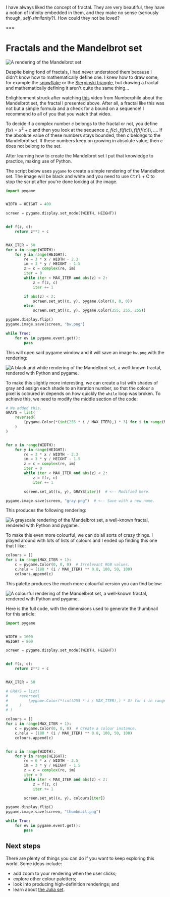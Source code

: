 I have always liked the concept of fractal. They are very beautiful, they have a notion of infinity embedded in them, and they make no sense (seriously though, _self-similarity_?). How could they not be loved?

===

# Fractals and the Mandelbrot set

![A rendering of the Mandelbrot set](./thumbnail.webp)

Despite being fond of fractals, I had never understood them because I didn't know how to mathematically define one.
I knew how to draw some, for example the [snowflake](https://en.wikipedia.org/wiki/Koch_snowflake) or the [Sierpinski triangle](https://en.wikipedia.org/wiki/Sierpinski_triangle), but drawing a fractal and mathematically defining it aren't quite the same thing...

Enlightenment struck after watching [this](https://www.youtube.com/watch?v=NGMRB4O922I) video from Numberphile about the Mandelbrot set, the fractal I presented above.
After all, a fractal like this was not but a simple formula and a check for a bound on a sequence!
I recommend to all of you that you watch that video.

To decide if a complex number $c$ belongs to the fractal or not, you define $f(x) = x^2 + c$ and then you look at the sequence $c, f(c), f(f(c)), f(f(f(c))), ...$.
If the absolute value of these numbers stays bounded, then $c$ belongs to the Mandelbrot set.
If these numbers keep on growing in absolute value, then $c$ does not belong to the set.

After learning how to create the Mandelbrot set I put that knowledge to practice, making use of Python.

The script below uses `pygame` to create a simple rendering of the Mandelbrot set.
The image will be black and white and you need to use <kbd>Ctrl</kbd> + </kbd>C</kbd> to stop the script after you're done looking at the image.

```py
import pygame


WIDTH = HEIGHT = 400

screen = pygame.display.set_mode((WIDTH, HEIGHT))


def f(z, c):
    return z**2 + c


MAX_ITER = 50
for x in range(WIDTH):
    for y in range(HEIGHT):
        re = 3 * x / WIDTH - 2.3
        im = 3 * y / HEIGHT - 1.5
        z = c = complex(re, im)
        iter = 0
        while iter < MAX_ITER and abs(z) < 2:
            z = f(z, c)
            iter += 1

        if abs(z) < 2:
            screen.set_at((x, y), pygame.Color(0, 0, 0))
        else:
            screen.set_at((x, y), pygame.Color(255, 255, 255))

pygame.display.flip()
pygame.image.save(screen, "bw.png")

while True:
    for ev in pygame.event.get():
        pass
```

This will open said pygame window and it will save an image `bw.png` with the rendering:

![A black and white rendering of the Mandelbrot set, a well-known fractal, rendered with Python and pygame.](_bw.webp "Black and white rendering of the Mandelbrot set.")


To make this slightly more interesting, we can create a list with shades of gray and assign each shade to an iteration number, so that the colour a pixel is coloured in depends on how quickly the `while` loop was broken.
To achieve this, we need to modify the middle section of the code:

```py
# We added this.
GRAYS = list(
    reversed(
        [pygame.Color(*(int(255 * i / MAX_ITER),) * 3) for i in range(MAX_ITER + 1)]
    )
)


for x in range(WIDTH):
    for y in range(HEIGHT):
        re = 3 * x / WIDTH - 2.3
        im = 3 * y / HEIGHT - 1.5
        z = c = complex(re, im)
        iter = 0
        while iter < MAX_ITER and abs(z) < 2:
            z = f(z, c)
            iter += 1

        screen.set_at((x, y), GRAYS[iter])  # <-- Modified here.

pygame.image.save(screen, "gray.png")  # <-- Save with a new name.
```

This produces the following rendering:

![A grayscale rendering of the Mandelbrot set, a well-known fractal, rendered with Python and pygame.](_gray.webp "A grayscale rendering of the Mandelbrot set.")


To make this even more colourful, we can do all sorts of crazy things.
I played around with lots of lists of colours and I ended up finding this one that I like:

```py
colours = []
for i in range(MAX_ITER + 1):
    c = pygame.Color(0, 0, 0)  # Irrelevant RGB values.
    c.hsla = (180 * (i / MAX_ITER) ** 0.8, 100, 50, 100)
    colours.append(c)
```

This palette produces the much more colourful version you can find below:

![A colourful rendering of the Mandelbrot set, a well-known fractal, rendered with Python and pygame.](_colours.webp "A colourful rendering of the Mandelbrot set.")

Here is the full code, with the dimensions used to generate the thumbnail for this article:

```py
import pygame


WIDTH = 1600
HEIGHT = 800

screen = pygame.display.set_mode((WIDTH, HEIGHT))


def f(z, c):
    return z**2 + c


MAX_ITER = 50

# GRAYS = list(
#     reversed(
#         [pygame.Color(*(int(255 * i / MAX_ITER),) * 3) for i in range(MAX_ITER + 1)]
#     )
# )

colours = []
for i in range(MAX_ITER + 1):
    c = pygame.Color(0, 0, 0)  # Create a colour instance.
    c.hsla = (180 * (i / MAX_ITER) ** 0.8, 100, 50, 100)
    colours.append(c)


for x in range(WIDTH):
    for y in range(HEIGHT):
        re = 6 * x / WIDTH - 3.5
        im = 3 * y / HEIGHT - 1.5
        z = c = complex(re, im)
        iter = 0
        while iter < MAX_ITER and abs(z) < 2:
            z = f(z, c)
            iter += 1

        screen.set_at((x, y), colours[iter])

pygame.display.flip()
pygame.image.save(screen, "thumbnail.png")

while True:
    for ev in pygame.event.get():
        pass
```


## Next steps

There are plenty of things you can do if you want to keep exploring this world.
Some ideas include:

 - add zoom to your rendering when the user clicks;
 - explore other colour paletters;
 - look into producing high-definition renderings; and
 - learn about [the Julia set](/blog/julia-set).
